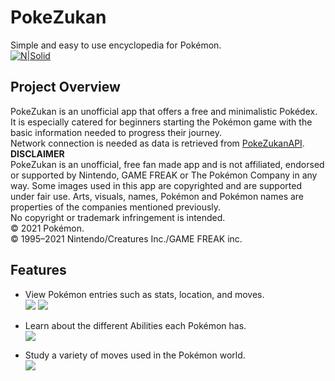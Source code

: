 # PokeZukan

Simple and easy to use encyclopedia for Pokémon.  
[![N|Solid](https://images-na.ssl-images-amazon.com/images/G/01/mobile-apps/devportal2/res/images/amazon-appstore-badge-english-black.png)](https://www.amazon.com/gp/product/B09GJGY1L3)

## Project Overview

PokeZukan is an unofficial app that offers a free and minimalistic Pokédex.  
It is especially catered for beginners starting the Pokémon game with the basic information needed to progress their journey.  
Network connection is needed as data is retrieved from [PokeZukanAPI](https://github.com/glennkok1501/PokeZukanAPI).  
**DISCLAIMER**  
PokeZukan is an unofficial, free fan made app and is not affiliated, endorsed or supported by Nintendo, GAME FREAK or The Pokémon Company in any way. Some images used in this app are copyrighted and are supported under fair use. Arts, visuals, names, Pokémon and Pokémon names are properties of the companies mentioned previously.  
No copyright or trademark infringement is intended.  
© 2021 Pokémon.  
© 1995–2021 Nintendo/Creatures Inc./GAME FREAK inc.  

## Features
- View Pokémon entries such as stats, location, and moves.  
![](images/1.jpg)
![](images/3.jpg)

- Learn about the different Abilities each Pokémon has.  
![](images/7.jpg)

- Study a variety of moves used in the Pokémon world.  
![](images/8.jpg)
